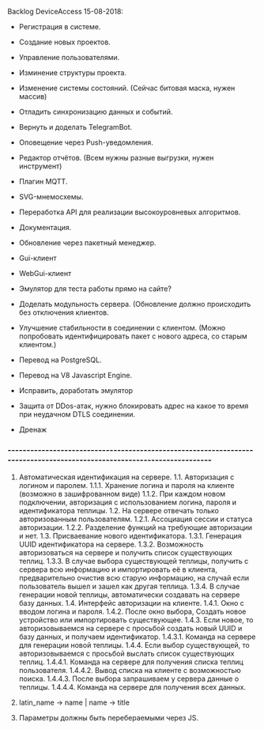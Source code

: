 Backlog DeviceAccess 15-08-2018:
* Регистрация в системе.
* Создание новых проектов.
* Управление пользователями.
* Изминение структуры проекта.
* Изменение системы состояний. (Сейчас битовая маска, нужен массив)
* Отладить синхронизацию данных и событий.
* Вернуть и доделать TelegramBot.
* Оповещение через Push-уведомления.
* Редактор отчётов. (Всем нужны разные выгрузки, нужен инструмент)
* Плагин MQTT.
* SVG-мнемосхемы.
* Переработка API для реализации высокоуровневых алгоритмов.
* Документация.
* Обновление через пакетный менеджер.
* Gui-клиент
* WebGui-клиент
* Эмулятор для теста работы прямо на сайте?

* Доделать модульность сервера. (Обновление должно происходить без отключения клиентов.
* Улучшение стабильности в соединении с клиентом. (Можно попробовать идентифицировать пакет с нового адреса, со старым клиентом.)
* Перевод на PostgreSQL.
* Перевод на V8 Javascript Engine.
* Исправить, доработать эмулятор
* Защита от DDos-атак, нужно блокировать адрес на какое то время при неудачном DTLS соединении.

* Дренаж


### -----------------------------------------------------------------------------------------------------------------------

1. Автоматическая идентификация на сервере.
 1.1. Авторизация с логином и паролем.
  1.1.1. Хранение логина и пароля на клиенте (возможно в зашифрованном виде)
  1.1.2. При каждом новом подключении, авторизация с использованием логина, пароля и идентификатора теплицы.
 1.2. На сервере отвечать только авторизованным пользователям.
  1.2.1. Ассоциация сессии и статуса авторизации.
  1.2.2. Разделение функций на требующие авторизации и нет.
 1.3. Присваевание нового идентификатора.
  1.3.1. Генерация UUID идентификатора на сервере.
  1.3.2. Возможность авторизоваться на сервере и получить список существующих теплиц.
  1.3.3. В случае выбора существующей теплицы, получить с сервера всю информацию и импортировать её в клиента, предварительно очистив всю старую информацию, на случай если пользователь вышел и зашел как другая теплица.
  1.3.4. В случае генерации новой теплицы, автоматически создавать на сервере базу данных.
 1.4. Интерфейс авторизации на клиенте.
  1.4.1. Окно с вводом логина и пароля.
  1.4.2. После окно выбора, Создать новое устройство или импортировать существующее.
  1.4.3. Если новое, то авторизовываемся на сервере с просьбой создать новый UUID и базу данных, и получаем идентификатор.
   1.4.3.1. Команда на сервере для генерации новой теплицы.
  1.4.4. Если выбор существующей, то авторизовываемся с просьбой выслать список существующих теплиц.
   1.4.4.1. Команда на сервере для получения списка теплиц пользователя.
   1.4.4.2. Вывод списка на клиенте с возможностью поиска.
   1.4.4.3. После выбора запрашиваем у сервера данные о теплицы.
   1.4.4.4. Команда на сервере для получения всех данных.

2. latin_name -> name | name -> title
4. Параметры должны быть перебераемыми через JS.
